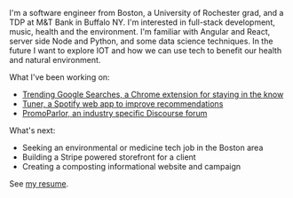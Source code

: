 I'm a software engineer from Boston, a University of Rochester grad, and a TDP at M&T Bank in Buffalo NY. I'm interested in full-stack development, music, health and the environment. I'm familiar with Angular and React, server side Node and Python, and some data science techniques. In the future I want to explore IOT and how we can use tech to benefit our health and natural environment.

What I've been working on:
- [Trending Google Searches, a Chrome extension for staying in the know](https://tommygeiger.com/trending-google-searches)
- [Tuner, a Spotify web app to improve recommendations](https://tommygeiger.com/tuner)
- [PromoParlor, an industry specific Discourse forum](https://promoparlor.com)

What's next:
- Seeking an environmental or medicine tech job in the Boston area
- Building a Stripe powered storefront for a client
- Creating a composting informational website and campaign

See [my resume](https://tommygeiger.com/resume.pdf).
